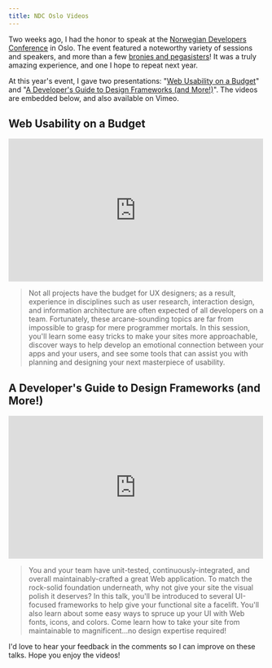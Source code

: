 ```yaml
---
title: NDC Oslo Videos
---
```


Two weeks ago, I had the honor to speak at the [Norwegian Developers Conference][0] in Oslo. The event featured a noteworthy variety of sessions and speakers, and more than a few [bronies and pegasisters][0]! It was a truly amazing experience, and one I hope to repeat next year.

At this year's event, I gave two presentations: "[Web Usability on a Budget][2]" and "[A Developer's Guide to Design Frameworks (and More!)][3]". The videos are embedded below, and also available on Vimeo.

## Web Usability on a Budget

<iframe src="https://player.vimeo.com/video/68331686?title=0&amp;color=7c7d2b" width="500" height="281" frameborder="0" webkitAllowFullScreen="webkitAllowFullScreen" mozallowfullscreen="mozallowfullscreen" allowFullScreen="allowFullScreen"> </iframe>

> Not all projects have the budget for UX designers; as a result, experience in disciplines such as user research, interaction design, and information architecture are often expected of all developers on a team. Fortunately, these arcane-sounding topics are far from impossible to grasp for mere programmer mortals. In this session, you'll learn some easy tricks to make your sites more approachable, discover ways to help develop an emotional connection between your apps and your users, and see some tools that can assist you with planning and designing your next masterpiece of usability.

## A Developer's Guide to Design Frameworks (and More!)

<iframe src="https://player.vimeo.com/video/68331927?title=0&amp;color=7c7d2b" width="500" height="281" frameborder="0" webkitAllowFullScreen="webkitAllowFullScreen" mozallowfullscreen="mozallowfullscreen" allowFullScreen="allowFullScreen"> </iframe>

> You and your team have unit-tested, continuously-integrated, and overall maintainably-crafted a great Web application. To match the rock-solid foundation underneath, why not give your site the visual polish it deserves? In this talk, you'll be introduced to several UI-focused frameworks to help give your functional site a facelift. You'll also learn about some easy ways to spruce up your UI with Web fonts, icons, and colors. Come learn how to take your site from maintainable to magnificent...no design expertise required!

I'd love to hear your feedback in the comments so I can improve on these talks. Hope you enjoy the videos!

[0]: http://www.ndcoslo.com/
[1]: http://en.wikipedia.org/wiki/Brony
[2]: https://vimeo.com/68331686
[3]: https://vimeo.com/68331927
